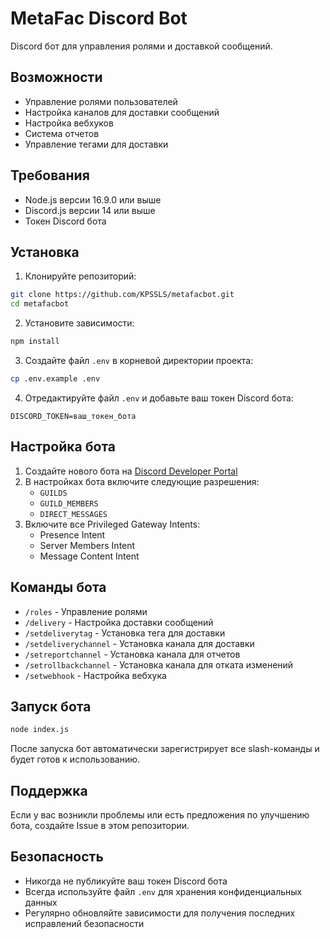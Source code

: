# MetaFac Discord Bot

Discord бот для управления ролями и доставкой сообщений.

## Возможности

- Управление ролями пользователей
- Настройка каналов для доставки сообщений
- Настройка вебхуков
- Система отчетов
- Управление тегами для доставки

## Требования

- Node.js версии 16.9.0 или выше
- Discord.js версии 14 или выше
- Токен Discord бота

## Установка

1. Клонируйте репозиторий:
```bash
git clone https://github.com/KPSSLS/metafacbot.git
cd metafacbot
```

2. Установите зависимости:
```bash
npm install
```

3. Создайте файл `.env` в корневой директории проекта:
```bash
cp .env.example .env
```

4. Отредактируйте файл `.env` и добавьте ваш токен Discord бота:
```
DISCORD_TOKEN=ваш_токен_бота
```

## Настройка бота

1. Создайте нового бота на [Discord Developer Portal](https://discord.com/developers/applications)
2. В настройках бота включите следующие разрешения:
   - `GUILDS`
   - `GUILD_MEMBERS`
   - `DIRECT_MESSAGES`
3. Включите все Privileged Gateway Intents:
   - Presence Intent
   - Server Members Intent
   - Message Content Intent

## Команды бота

- `/roles` - Управление ролями
- `/delivery` - Настройка доставки сообщений
- `/setdeliverytag` - Установка тега для доставки
- `/setdeliverychannel` - Установка канала для доставки
- `/setreportchannel` - Установка канала для отчетов
- `/setrollbackchannel` - Установка канала для отката изменений
- `/setwebhook` - Настройка вебхука

## Запуск бота

```bash
node index.js
```

После запуска бот автоматически зарегистрирует все slash-команды и будет готов к использованию.

## Поддержка

Если у вас возникли проблемы или есть предложения по улучшению бота, создайте Issue в этом репозитории.

## Безопасность

- Никогда не публикуйте ваш токен Discord бота
- Всегда используйте файл `.env` для хранения конфиденциальных данных
- Регулярно обновляйте зависимости для получения последних исправлений безопасности
